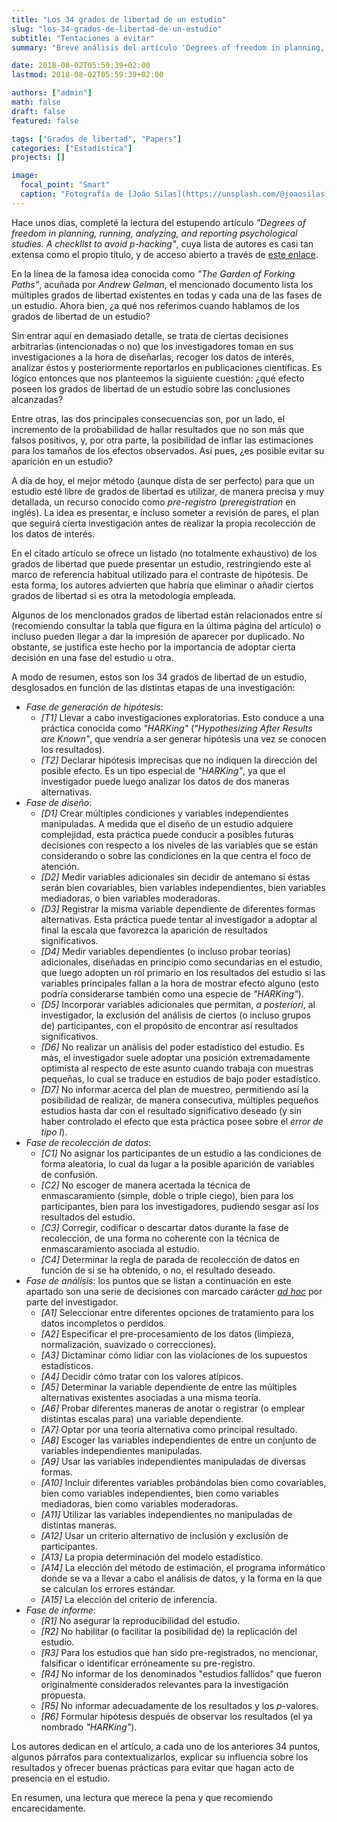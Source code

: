 ```yaml
---
title: "Los 34 grados de libertad de un estudio"
slug: "los-34-grados-de-libertad-de-un-estudio"
subtitle: "Tentaciones a evitar"
summary: "Breve análisis del artículo 'Degrees of freedom in planning, running, analyzing, and reporting psychological studies. A checklist to avoid p-hacking'."

date: 2018-08-02T05:59:39+02:00
lastmod: 2018-08-02T05:59:39+02:00

authors: ["admin"]
math: false
draft: false
featured: false

tags: ["Grados de libertad", "Papers"]
categories: ["Estadística"]
projects: []

image:
  focal_point: "Smart"
  caption: "Fotografía de [João Silas](https://unsplash.com/@joaosilas), disponible en [Unsplash](https://unsplash.com/photos/I_LgQ8JZFGE)."
---
```


Hace unos días, completé la lectura del estupendo artículo *"Degrees of freedom in planning, running, analyzing, and reporting psychological studies. A checklist to avoid p-hacking"*, cuya lista de autores es casi tan extensa como el propio título, y de acceso abierto a través de [este enlace](http://journal.frontiersin.org/article/10.3389/fpsyg.2016.01832/abstract). 
<!--more--> 

En la línea de la famosa idea conocida como *"The Garden of Forking Paths"*, acuñada por *Andrew Gelman*, el mencionado documento lista los múltiples grados de libertad existentes en todas y cada una de las fases de un estudio. Ahora bien, ¿a qué nos referimos cuando hablamos de los grados de libertad de un estudio? 

Sin entrar aquí en demasiado detalle, se trata de ciertas decisiones arbitrarias (intencionadas o no) que los investigadores toman en sus investigaciones a la hora de diseñarlas, recoger los datos de interés, analizar éstos y posteriormente reportarlos en publicaciones científicas. Es lógico entonces que nos planteemos la siguiente cuestión: ¿qué efecto poseen los grados de libertad de un estudio sobre las conclusiones alcanzadas? 

Entre otras, las dos principales consecuencias son, por un lado, el incremento de la probabilidad de hallar resultados que no son más que falsos positivos, y, por otra parte, la posibilidad de inflar las estimaciones para los tamaños de los efectos observados. Así pues, ¿es posible evitar su aparición en un estudio? 

A día de hoy, el mejor método (aunque dista de ser perfecto) para que un estudio esté libre de grados de libertad es utilizar, de manera precisa y muy detallada, un recurso conocido como *pre-registro* (*preregistration* en inglés). La idea es presentar, e incluso someter a revisión de pares, el plan que seguirá cierta investigación antes de realizar la propia recolección de los datos de interés.

En el citado artículo se ofrece un listado (no totalmente exhaustivo) de los grados de libertad que puede presentar un estudio, restringiendo este al marco de referencia habitual utilizado para el contraste de hipótesis. De esta forma, los autores advierten que habría que eliminar o añadir ciertos grados de libertad si es otra la metodología empleada.

Algunos de los mencionados grados de libertad están relacionados entre sí (recomiendo consultar la tabla que figura en la última página del artículo) o incluso pueden llegar a dar la impresión de aparecer por duplicado. No obstante, se justifica este hecho por la importancia de adoptar cierta decisión en una fase del estudio u otra.

A modo de resumen, estos son los 34 grados de libertad de un estudio, desglosados en función de las distintas etapas de una investigación:

- *Fase de generación de hipótesis*:
    - *[T1]* Llevar a cabo investigaciones exploratorias. Esto conduce a una práctica conocida como *"HARKing"* (*"Hypothesizing After Results are Known"*, que vendría a ser generar hipótesis una vez se conocen los resultados).
    - *[T2]* Declarar hipótesis imprecisas que no indiquen la dirección del posible efecto. Es un tipo especial de *"HARKing"*, ya que el investigador puede luego analizar los datos de dos maneras alternativas.
- *Fase de diseño*:
    - *[D1]* Crear múltiples condiciones y variables independientes manipuladas. A medida que el diseño de un estudio adquiere complejidad, esta práctica puede conducir a posibles futuras decisiones con respecto a los niveles de las variables que se están considerando o sobre las condiciones en la que centra el foco de atención.
    - *[D2]* Medir variables adicionales sin decidir de antemano si éstas serán bien covariables, bien variables independientes, bien variables mediadoras, o bien variables moderadoras.
    - *[D3]* Registrar la misma variable dependiente de diferentes formas alternativas. Esta práctica puede tentar al investigador a adoptar al final la escala que favorezca la aparición de resultados significativos.
    - *[D4]* Medir variables dependientes (o incluso probar teorías) adicionales, diseñadas en principio como secundarias en el estudio, que luego adopten un rol primario en los resultados del estudio si las variables principales fallan a la hora de mostrar efecto alguno (esto podría considerarse también como una especie de *"HARKing"*).
    - *[D5]* Incorporar variables adicionales que permitan, *a posteriori*, al investigador, la exclusión del análisis de ciertos (o incluso grupos de) participantes, con el propósito de encontrar así resultados significativos.
    - *[D6]* No realizar un análisis del poder estadístico del estudio. Es más, el investigador suele adoptar una posición extremadamente optimista al respecto de este asunto cuando trabaja con muestras pequeñas, lo cual se traduce en estudios de bajo poder estadístico.
    - *[D7]* No informar acerca del plan de muestreo, permitiendo así la posibilidad de realizar, de manera consecutiva, múltiples pequeños estudios hasta dar con el resultado significativo deseado (y sin haber controlado el efecto que esta práctica posee sobre el *error de tipo I*).
- *Fase de recolección de datos*:
    - *[C1]* No asignar los participantes de un estudio a las condiciones de forma aleatoria, lo cual da lugar a la posible aparición de variables de confusión.
    - *[C2]* No escoger de manera acertada la técnica de enmascaramiento (simple, doble o triple ciego), bien para los participantes, bien para los investigadores, pudiendo sesgar así los resultados del estudio.
    - *[C3]* Corregir, codificar o descartar datos durante la fase de recolección, de una forma no coherente con la técnica de enmascaramiento asociada al estudio.
    - *[C4]* Determinar la regla de parada de recolección de datos en función de si se ha obtenido, o no, el resultado deseado.
- *Fase de análisis*: los puntos que se listan a continuación en este apartado son una serie de decisiones con marcado carácter [*ad hoc*](https://es.wikipedia.org/wiki/Ad_hoc) por parte del investigador.
    - *[A1]* Seleccionar entre diferentes opciones de tratamiento para los datos incompletos o perdidos.
    - *[A2]* Especificar el pre-procesamiento de los datos (limpieza, normalización, suavizado o correcciones).
    - *[A3]* Dictaminar cómo lidiar con las violaciones de los supuestos estadísticos.
    - *[A4]* Decidir cómo tratar con los valores atípicos.
    - *[A5]* Determinar la variable dependiente de entre las múltiples alternativas existentes asociadas a una misma teoría.
    - *[A6]* Probar diferentes maneras de anotar o registrar (o emplear distintas escalas para) una variable dependiente.
    - *[A7]* Optar por una teoría alternativa como principal resultado.
    - *[A8]* Escoger las variables independientes de entre un conjunto de variables independientes manipuladas.
    - *[A9]* Usar las variables independientes manipuladas de diversas formas.
    - *[A10]* Incluir diferentes variables probándolas bien como covariables, bien como variables independientes, bien como variables mediadoras, bien como variables moderadoras.
    - *[A11]* Utilizar las variables independientes no manipuladas de distintas maneras.
    - *[A12]* Usar un criterio alternativo de inclusión y exclusión de participantes.
    - *[A13]* La propia determinación del modelo estadístico.
    - *[A14]* La elección del método de estimación, el programa informático donde se va a llevar a cabo el análisis de datos, y la forma en la que se calculan los errores estándar.
    - *[A15]* La elección del criterio de inferencia.
- *Fase de informe*:
    - *[R1]* No asegurar la reproducibilidad del estudio.
    - *[R2]* No habilitar (o facilitar la posibilidad de) la replicación del estudio.
    - *[R3]* Para los estudios que han sido pre-registrados, no mencionar, falsificar o identificar erróneamente su pre-registro.
    - *[R4]* No informar de los denominados "estudios fallidos" que fueron originalmente considerados relevantes para la investigación propuesta.
    - *[R5]* No informar adecuadamente de los resultados y los *p*-valores.
    - *[R6]* Formular hipótesis después de observar los resultados (el ya nombrado *"HARKing"*).

Los autores dedican en el artículo, a cada uno de los anteriores 34 puntos, algunos párrafos para contextualizarlos, explicar su influencia sobre los resultados y ofrecer buenas prácticas para evitar que hagan acto de presencia en el estudio.

En resumen, una lectura que merece la pena y que recomiendo encarecidamente.
